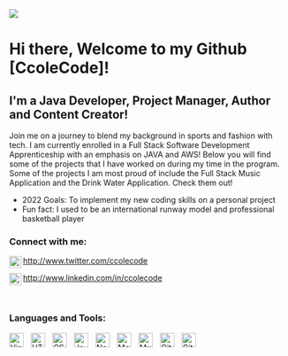 
<head>
<img src = "Github Banner (2).png"></img>
</head>
<body>

  
  <h1> Hi there, Welcome to my Github [CcoleCode]!
  
## I'm a Java Developer, Project Manager, Author and Content Creator!
  
Join me on a journey to blend my background in sports and fashion with tech.
I am currently enrolled in a Full Stack Software Development Apprenticeship with an emphasis on JAVA and AWS! Below you will find some of the projects that I have worked on during my time in the program. Some of the projects I am most proud of include the Full Stack Music Application and the Drink Water Application. Check them out!

- 2022 Goals: To implement my new coding skills on a personal project
- Fun fact: I used to be an international runway model and professional basketball player

### Connect with me:

<img align="left" alt="ccolecode | Twitter" width="22px" src="https://cdn.jsdelivr.net/npm/simple-icons@v3/icons/twitter.svg" /> http://www.twitter.com/ccolecode

<img align="left" alt="ccolecode | LinkedIn" width="22px" src="https://cdn.jsdelivr.net/npm/simple-icons@v3/icons/linkedin.svg" /> http://www.linkedin.com/in/ccolecode

<br/>

### Languages and Tools:

<img align="left" alt="Visual Studio Code" width="26px" src="https://cdn.jsdelivr.net/gh/devicons/devicon/icons/vscode/vscode-original.svg" style="padding-right:10px;" />

<img align="left" alt="HTML5" width="26px" src="https://cdn.jsdelivr.net/gh/devicons/devicon/icons/html5/html5-original.svg" style="padding-right:10px;" />
<img align="left" alt="CSS3" width="26px" src="https://cdn.jsdelivr.net/gh/devicons/devicon/icons/css3/css3-original.svg" style="padding-right:10px;" />
<img align="left" alt="JavaScript" width="26px" src="https://cdn.jsdelivr.net/gh/devicons/devicon/icons/javascript/javascript-original.svg" style="padding-right:10px;" />
<img align="left" alt="Node.js" width="26px" src="https://cdn.jsdelivr.net/gh/devicons/devicon/icons/nodejs/nodejs-original.svg" style="padding-right:10px;" />
<img align="left" alt="MongoDB" width="26px" src="https://cdn.jsdelivr.net/gh/devicons/devicon/icons/mongodb/mongodb-original.svg" style="padding-right:10px;" />
<img align="left" alt="MySQL" width="26px" src="https://cdn.jsdelivr.net/gh/devicons/devicon/icons/mysql/mysql-original.svg" style="padding-right:10px;" />
<img align="left" alt="Git" width="26px" src="https://cdn.jsdelivr.net/gh/devicons/devicon/icons/git/git-original.svg" style="padding-right:10px;" />
<img align="left" alt="GitHub" width="26px" src="https://user-images.githubusercontent.com/3369400/139447912-e0f43f33-6d9f-45f8-be46-2df5bbc91289.png" style="padding-right:10px;" />

<br />
<br />


</body>

